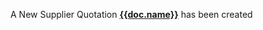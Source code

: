 A New Supplier Quotation <a href='/app/supplier-quotation/{{doc.name}}'><b>{{doc.name}}</b></a> has been created 